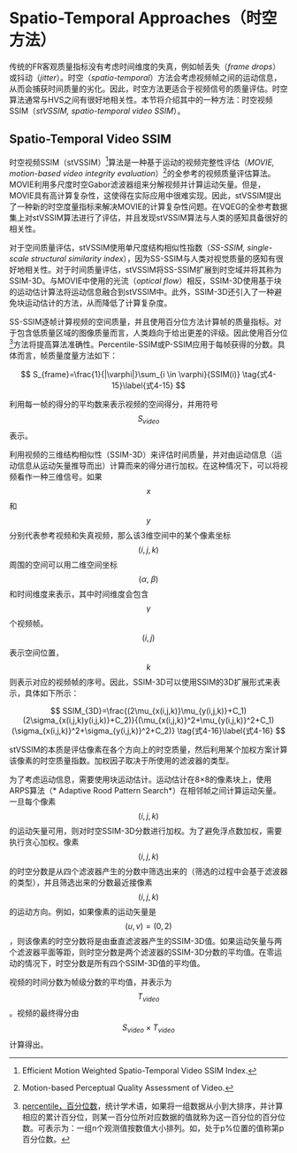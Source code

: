# Spatio-Temporal Approaches（时空方法）
传统的FR客观质量指标没有考虑时间维度的失真，例如帧丢失（*frame drops*）或抖动（*jitter*）。时空（*spatio-temporal*）方法会考虑视频帧之间的运动信息，从而会捕获时间质量的劣化。因此，时空方法更适合于视频信号的质量评估。时空算法通常与HVS之间有很好地相关性。本节将介绍其中的一种方法：时空视频SSIM（*stVSSIM, spatio-temporal video SSIM*）。

## Spatio-Temporal Video SSIM
时空视频SSIM（stVSSIM）[^32]算法是一种基于运动的视频完整性评估（*MOVIE, motion-based video integrity evaluation*）[^33]的全参考的视频质量评估算法。MOVIE利用多尺度时空Gabor滤波器组来分解视频并计算运动矢量。但是，MOVIE具有高计算复杂性，这使得在实际应用中很难实现。因此，stVSSIM提出了一种新的时空度量指标来解决MOVIE的计算复杂性问题。在VQEG的全参考数据集上对stVSSIM算法进行了评估，并且发现stVSSIM算法与人类的感知具备很好的相关性。

对于空间质量评估，stVSSIM使用单尺度结构相似性指数（*SS-SSIM, single-scale structural similarity index*），因为SS-SSIM与人类对视觉质量的感知有很好地相关性。对于时间质量评估，stVSSIM将SS-SSIM扩展到时空域并将其称为SSIM-3D。与MOVIE中使用的光流（*optical flow*）相反，SSIM-3D使用基于块的运动估计算法将运动信息融合到stVSSIM中。此外，SSIM-3D还引入了一种避免块运动估计的方法，从而降低了计算复杂度。

SS-SSIM逐帧计算视频的空间质量，并且使用百分位方法计算帧的质量指标。对于包含低质量区域的图像质量而言，人类趋向于给出更差的评级。因此使用百分位[^34]方法将提高算法准确性。Percentile-SSIM或P-SSIM应用于每帧获得的分数。具体而言，帧质量度量方法如下：

$$
S_{frame}=\frac{1}{|\varphi|}\sum_{i \in \varphi}{SSIM(i)} \tag{式4-15}\label{式4-15}
$$

利用每一帧的得分的平均数来表示视频的空间得分，并用符号$$S_{video}$$表示。

利用视频的三维结构相似性（SSIM-3D）来评估时间质量，并对由运动信息（运动信息从运动矢量推导而出）计算而来的得分进行加权。在这种情况下，可以将视频看作一种三维信号。如果$$x$$和$$y$$分别代表参考视频和失真视频，那么该3维空间中的某个像素坐标$$(i,j,k)$$周围的空间可以用二维空间坐标$$(\alpha,\ \beta)$$和时间维度来表示，其中时间维度会包含$$\gamma$$个视频帧。$$(i,j)$$表示空间位置，$$k$$则表示对应的视频帧的序号。因此，SSIM-3D可以使用SSIM的3D扩展形式来表示，具体如下所示：

$$
SSIM_{3D}=\frac{(2\mu_{x(i,j,k)}\mu_{y(i,j,k)}+C_1)(2\sigma_{x(i,j,k)y(i,j,k)}+C_2)}{(\mu_{x(i,j,k)}^2+\mu_{y(i,j,k)}^2+C_1)(\sigma_{x(i,j,k)}^2+\sigma_{y(i,j,k)}^2+C_2)} \tag{式4-16}\label{式4-16}
$$

stVSSIM的本质是评估像素在各个方向上的时空质量，然后利用某个加权方案计算该像素的时空质量指数。加权因子取决于所使用的滤波器的类型。

为了考虑运动信息，需要使用块运动估计。运动估计在8×8的像素块上，使用ARPS算法（* Adaptive Rood Pattern Search*）在相邻帧之间计算运动矢量。一旦每个像素$$(i,j,k)$$的运动矢量可用，则对时空SSIM-3D分数进行加权。为了避免浮点数加权，需要执行贪心加权。像素$$(i,j,k)$$的时空分数是从四个滤波器产生的分数中筛选出来的（筛选的过程中会基于滤波器的类型），并且筛选出来的分数最近接像素$$(i,j,k)$$的运动方向。例如，如果像素的运动矢量是$$(u,v)=(0,2)$$，则该像素的时空分数将是由垂直滤波器产生的SSIM-3D值。如果运动矢量与两个滤波器平面等距，则时空分数是两个滤波器的SSIM-3D分数的平均值。在零运动的情况下，时空分数是所有四个SSIM-3D值的平均值。

视频的时间分数为帧级分数的平均值，并表示为$$T_{video}$$。视频的最终得分由$$S_{video}×T_{video}$$计算得出。

[^32]: Efficient Motion Weighted Spatio-Temporal Video SSIM Index.

[^33]: Motion-based Perceptual Quality Assessment of Video.

[^34]: [percentile，百分位数](https://baike.baidu.com/item/百分位数/10064171)，统计学术语，如果将一组数据从小到大排序，并计算相应的累计百分位，则某一百分位所对应数据的值就称为这一百分位的百分位数。可表示为：一组n个观测值按数值大小排列。如，处于p%位置的值称第p百分位数。

